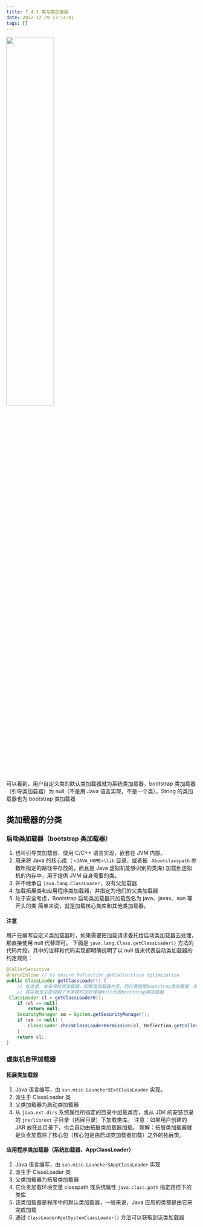 ```yaml
---
title: 7.4.1 类与类加载器  
date: 2022-12-29 17:14:01  
tags: []  
---
```


<img src="https://coachhe-1305181419.cos.ap-guangzhou.myqcloud.com/Redis/20211213132247.png" width="50%">

可以看到，用户自定义类的默认类加载器就为系统类加载器，bootstrap 类加载器（引导类加载器）为 null（不是用 Java 语言实现，不是一个类），String 的类加载器也为 bootstrap 类加载器

## 类加载器的分类

### 启动类加载器（bootstrap 类加载器）

1. 也叫引导类加载器，使用 C/C++ 语言实现，嵌套在 JVM 内部。
2. 用来将 Java 的核心库（ `<JAVA_HOME>\lib` 目录，或者被 `-Xbootclasspath` 参数所指定的路径中存放的，而且是 Java 虚拟机能够识别的类库) 加载到虚拟机的内存中，用于提供 JVM 自身需要的类。 
4. 并不继承自 `java.lang.ClassLoader`，没有父加载器
5. 加载拓展类和应用程序类加载器，并指定为他们的父类加载器
6. 处于安全考虑，Bootstrap 启动类加载器只加载包名为 java、javax、sun 等开头的类
简单来说，就是加载核心类库和其他类加载器。

#### 注意

用户在编写自定义类加载器时，如果需要把加载请求委托给启动类加载器去处理，那直接使用 null 代替即可。
下面是 `java.lang.Class.getClassLoader()` 方法的代码片段，其中的注释和代码实现都明确说明了以 null 值来代表启动类加载器的约定规则：

```java
@CallerSensitive  
@ForceInline // to ensure Reflection.getCallerClass optimization  
public ClassLoader getClassLoader() {  
    // 在这里，会去寻找类加载器，如果类加载器为空，则代表使用bootstrap类加载器，那么也会直接返回null  
    // 其实就是主要说明了大家都约定好使用null代表bootstrap类加载器  
 ClassLoader cl = getClassLoader0();  
    if (cl == null)  
        return null;  
    SecurityManager sm = System.getSecurityManager();  
    if (sm != null) {  
        ClassLoader.checkClassLoaderPermission(cl, Reflection.getCallerClass());  
    }  
    return cl;  
}
```

### 虚拟机自带加载器

#### 拓展类加载器

1. Java 语言编写，由 `sun.misc.Launcher$ExtClassLoader` 实现。
2. 派生于 ClassLoader 类
3. 父类加载器为启动类加载器
4. 从 `java.ext.dirs` 系统属性所指定的目录中加载类库，或从 JDK 的安装目录的 `jre/lib/ext` 子目录（拓展目录）下加载类库。
注意：如果用户创建的 JAR 放在此目录下，也会自动由拓展类加载器加载。
理解：拓展类加载器就是负责加载除了核心包（核心包是由启动类加载器加载）之外的拓展类。

#### 应用程序类加载器（系统加载器、AppClassLoader）

1. Java 语言编写，由 `sun.misc.Launcher$AppClassLoader` 实现
2. 派生于 ClassLoader 类
3. 父类加载器为拓展类加载器
4. 它负责加载环境变量 classpath 或系统属性 `java.class.path` 指定路径下的类库
5. 该类加载器是程序中的默认类加载器，一般来说，Java 应用的类都是由它来完成加载
6. 通过 `ClassLoader#getSystemClassLoader()` 方法可以获取到该类加载器

